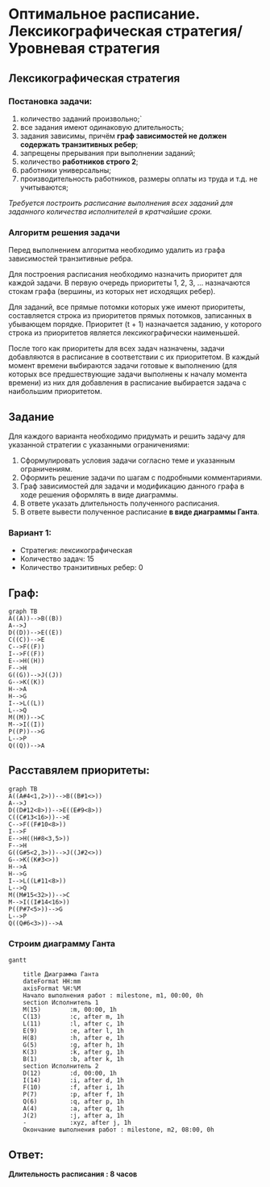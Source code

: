 # Оптимальное расписание. Лексикографическая стратегия/Уровневая стратегия
## Лексикографическая стратегия
### Постановка задачи:
1. количество заданий произвольно;`
2. все задания имеют одинаковую длительность;
3. задания зависимы, причём **граф зависимостей не должен содержать транзитивных ребер**;
4. запрещены прерывания при выполнении заданий;
5. количество **работников строго 2**;
6. работники универсальны;
7. производительность работников, размеры оплаты из труда и т.д. не учитываются;

*Требуется построить расписание выполнения всех заданий для заданного 
количества исполнителей в кратчайшие сроки.*

### Алгоритм решения задачи
Перед выполнением алгоритма необходимо удалить из графа зависимостей транзитивные ребра.

Для построения расписания необходимо назначить приоритет для каждой задачи. В первую очередь приоритеты 1, 2, 3, ... назначаются стокам графа (вершины, из которых нет исходящих ребер). 

Для заданий, все прямые потомки которых уже имеют приоритеты, составляется строка из приоритетов прямых потомков, записанных в убывающем порядке. Приоритет (t + 1) назначается заданию, у которого строка из приоритетов является лексикографически наименьшей.

После того как приоритеты для всех задач назначены, задачи добавляются в расписание в соответствии с их приоритетом. В каждый момент времени выбираются задачи готовые к выполнению (для которых все предшествующие задачи выполнены к началу момента времени) из них для добавления в расписание выбирается задача с наибольшим приоритетом.
## Задание
Для каждого варианта необходимо придумать и решить задачу для указанной стратегии с указанными ограничениями: 
1. Сформулировать условия задачи согласно теме и указанным ограничениям.
2. Оформить решение задачи по шагам с подробными комментариями.
3. Граф зависимостей для задачи и модификацию данного графа в ходе решения оформлять в виде диаграммы.
4. В ответе указать длительность полученного расписания.
5. В ответе вывести полученное расписание **в виде диаграммы Ганта**.

### Вариант 1: 
- Стратегия: лексикографическая
- Количество задач: 15
- Количество транзитивных ребер: 0

## Граф:

```mermaid
graph TB
A((A))-->B((B))
A-->J
D((D))-->E((E))
C((C))-->E
C-->F((F))
I-->F((F))
E-->H((H))
F-->H
G((G))-->J((J))
G-->K((K))
H-->A
H-->G
I-->L((L))
L-->Q
M((M))-->C
M-->I((I))
P((P))-->G
L-->P
Q((Q))-->A
```

## Расставялем приоритеты:
```mermaid
graph TB
A((A#4<1,2>))-->B((B#1<>))
A-->J
D((D#12<8>))-->E((E#9<8>))
C((C#13<16>))-->E
C-->F((F#10<8>))
I-->F
E-->H((H#8<3,5>))
F-->H
G((G#5<2,3>))-->J((J#2<>))
G-->K((K#3<>))
H-->A
H-->G
I-->L((L#11<8>))
L-->Q
M((M#15<32>))-->C
M-->I((I#14<16>))
P((P#7<5>))-->G
L-->P
Q((Q#6<3>))-->A
```
### Строим диаграмму Ганта
```mermaid
gantt
    
    title Диаграмма Ганта
    dateFormat HH:mm    
    axisFormat %H:%M
    Начало выполнения работ : milestone, m1, 00:00, 0h
    section Исполнитель 1
    M(15)        :m, 00:00, 1h
    C(13)        :c, after m, 1h    
    L(11)        :l, after c, 1h    
    E(9)         :e, after l, 1h
    H(8)         :h, after e, 1h
    G(5)         :g, after h, 1h
    K(3)         :k, after g, 1h
    B(1)         :b, after k, 1h
    section Исполнитель 2
    D(12)        :d, 00:00, 1h
    I(14)        :i, after d, 1h
    F(10)        :f, after i, 1h
    P(7)         :p, after f, 1h
    Q(6)         :q, after p, 1h
    A(4)         :a, after q, 1h
    J(2)         :j, after a, 1h
    -            :xyz, after j, 1h
    Окончание выполнения работ : milestone, m2, 08:00, 0h
```
## Ответ:
**Длительность расписания : 8 часов**

